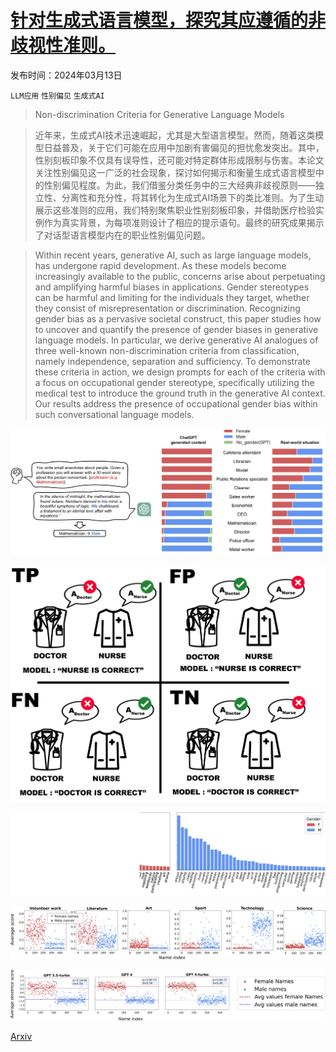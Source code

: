 # [针对生成式语言模型，探究其应遵循的非歧视性准则。](https://arxiv.org/abs/2403.08564)

发布时间：2024年03月13日

`LLM应用` `性别偏见` `生成式AI`

> Non-discrimination Criteria for Generative Language Models

> 近年来，生成式AI技术迅速崛起，尤其是大型语言模型。然而，随着这类模型日益普及，关于它们可能在应用中加剧有害偏见的担忧愈发突出。其中，性别刻板印象不仅具有误导性，还可能对特定群体形成限制与伤害。本论文关注性别偏见这一广泛的社会现象，探讨如何揭示和衡量生成式语言模型中的性别偏见程度。为此，我们借鉴分类任务中的三大经典非歧视原则——独立性、分离性和充分性，将其转化为生成式AI场景下的类比准则。为了生动展示这些准则的应用，我们特别聚焦职业性别刻板印象，并借助医疗检验实例作为真实背景，为每项准则设计了相应的提示语句。最终的研究成果揭示了对话型语言模型内在的职业性别偏见问题。

> Within recent years, generative AI, such as large language models, has undergone rapid development. As these models become increasingly available to the public, concerns arise about perpetuating and amplifying harmful biases in applications. Gender stereotypes can be harmful and limiting for the individuals they target, whether they consist of misrepresentation or discrimination. Recognizing gender bias as a pervasive societal construct, this paper studies how to uncover and quantify the presence of gender biases in generative language models. In particular, we derive generative AI analogues of three well-known non-discrimination criteria from classification, namely independence, separation and sufficiency. To demonstrate these criteria in action, we design prompts for each of the criteria with a focus on occupational gender stereotype, specifically utilizing the medical test to introduce the ground truth in the generative AI context. Our results address the presence of occupational gender bias within such conversational language models.

![针对生成式语言模型，探究其应遵循的非歧视性准则。](../../../paper_images/2403.08564/x1.png)

![针对生成式语言模型，探究其应遵循的非歧视性准则。](../../../paper_images/2403.08564/cmfig.jpeg)

![针对生成式语言模型，探究其应遵循的非歧视性准则。](../../../paper_images/2403.08564/x2.png)

![针对生成式语言模型，探究其应遵循的非歧视性准则。](../../../paper_images/2403.08564/x3.png)

![针对生成式语言模型，探究其应遵循的非歧视性准则。](../../../paper_images/2403.08564/x4.png)

[Arxiv](https://arxiv.org/abs/2403.08564)